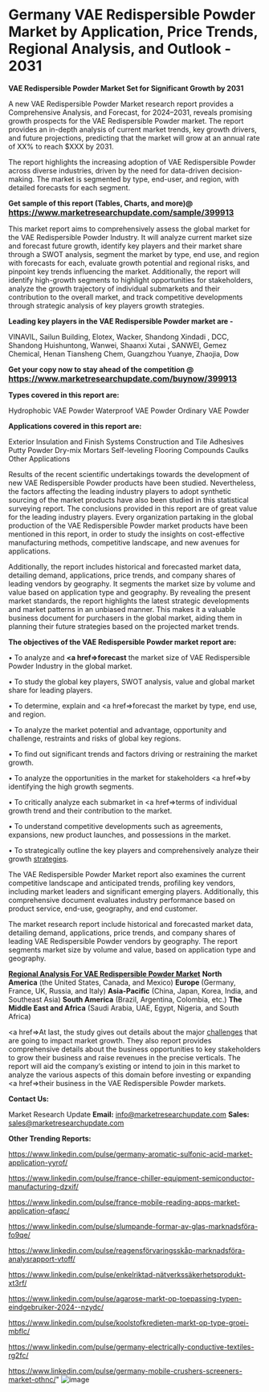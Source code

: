 # Germany VAE Redispersible Powder Market by Application, Price Trends, Regional Analysis, and Outlook - 2031

<strong>VAE Redispersible Powder Market Set for Significant Growth by 2031</strong>

A new VAE Redispersible Powder Market research report provides a Comprehensive Analysis, and Forecast, for 2024–2031, reveals promising growth prospects for the VAE Redispersible Powder market. The report provides an in-depth analysis of current market trends, key growth drivers, and future projections, predicting that the market will grow at an annual rate of XX% to reach $XXX by 2031.

The report highlights the increasing adoption of VAE Redispersible Powder across diverse industries, driven by the need for data-driven decision-making. The market is segmented by type, end-user, and region, with detailed forecasts for each segment.

<strong>Get sample of this report (Tables, Charts, and more)@ <a href=https://www.marketresearchupdate.com/sample/399913><font size=3 color=#0000ff>https://www.marketresearchupdate.com/sample/399913</font></a></strong>

This market report aims to comprehensively assess the global market for the VAE Redispersible Powder Industry. It will analyze current market size and forecast future growth, identify key players and their market share through a SWOT analysis, segment the market by type, end use, and region with forecasts for each, evaluate growth potential and regional risks, and pinpoint key trends influencing the market. Additionally, the report will identify high-growth segments to highlight opportunities for stakeholders, analyze the growth trajectory of individual submarkets and their contribution to the overall market, and track competitive developments through strategic analysis of key players growth strategies.

<strong>Leading key players in the VAE Redispersible Powder market are -</strong>

VINAVIL, Sailun Building, Elotex, Wacker, Shandong Xindadi , DCC, Shandong Huishuntong, Wanwei, Shaanxi Xutai , SANWEI, Gemez Chemical, Henan Tiansheng Chem, Guangzhou Yuanye, Zhaojia, Dow

<strong>Get your copy now to stay ahead of the competition @ <a href=https://www.marketresearchupdate.com/buynow/399913><font size=3 color=#0000ff>https://www.marketresearchupdate.com/buynow/399913</font></a></strong>

<strong>Types covered in this report are:</strong>

Hydrophobic VAE Powder
Waterproof VAE Powder
Ordinary VAE Powder

<strong>Applications covered in this report are:</strong>

Exterior Insulation and Finish Systems
Construction and Tile Adhesives
Putty Powder
Dry-mix Mortars
Self-leveling Flooring Compounds
Caulks
Other Applications

Results of the recent scientific undertakings towards the development of new VAE Redispersible Powder products have been studied. Nevertheless, the factors affecting the leading industry players to adopt synthetic sourcing of the market products have also been studied in this statistical surveying report. The conclusions provided in this report are of great value for the leading industry players. Every organization partaking in the global production of the VAE Redispersible Powder market products have been mentioned in this report, in order to study the insights on cost-effective manufacturing methods, competitive landscape, and new avenues for applications.

Additionally, the report includes historical and forecasted market data, detailing demand, applications, price trends, and company shares of leading vendors by geography. It segments the market size by volume and value based on application type and geography. By revealing the present market standards, the report highlights the latest strategic developments and market patterns in an unbiased manner. This makes it a valuable business document for purchasers in the global market, aiding them in planning their future strategies based on the projected market trends.

<strong>The objectives of the VAE Redispersible Powder market report are:</strong>

• To analyze and <strong><a href=><strong>forecast</strong></a></strong> the market size of VAE Redispersible Powder Industry in the global market.

• To study the global key players, SWOT analysis, value and global market share for leading players.

• To determine, explain and <a href=>forecast</a> the market by type, end use, and region.

• To analyze the market potential and advantage, opportunity and challenge, restraints and risks of global key regions.

• To find out significant trends and factors driving or restraining the market growth.

• To analyze the opportunities in the market for stakeholders <a href=>by</a> identifying the high growth segments.

• To critically analyze each submarket in <a href=>terms</a> of individual growth trend and their contribution to the market.

• To understand competitive developments such as agreements, expansions, new product launches, and possessions in the market.

• To strategically outline the key players and comprehensively analyze their growth <a href=ASDF881288>strategies</a>.

The VAE Redispersible Powder Market report also examines the current competitive landscape and anticipated trends, profiling key vendors, including market leaders and significant emerging players. Additionally, this comprehensive document evaluates industry performance based on product service, end-use, geography, and end customer.

The market research report include historical and forecasted market data, detailing demand, applications, price trends, and company shares of leading VAE Redispersible Powder vendors by geography. The report segments market size by volume and value, based on application type and geography.

<strong><u><b>Regional Analysis For VAE Redispersible Powder Market</b></u></strong>
<strong><b>North America</b></strong> (the United States, Canada, and Mexico)
<strong><b>Europe </b></strong>(Germany, France, UK, Russia, and Italy)
<strong><b>Asia-Pacific</b></strong> (China, Japan, Korea, India, and Southeast Asia)
<strong><b>South America</b></strong> (Brazil, Argentina, Colombia, etc.)
<strong><b>The Middle East and Africa</b></strong> (Saudi Arabia, UAE, Egypt, Nigeria, and South Africa)

<a href=>At last,</a> the study gives out details about the major <a href=ASDF991299>challenges</a> that are going to impact market growth. They also report provides comprehensive details about the business opportunities to key stakeholders to grow their business and raise revenues in the precise verticals. The report will aid the company’s existing or intend to join in this market to analyze the various aspects of this domain before investing or expanding <a href=>their</a> business in the VAE Redispersible Powder markets.

<strong>Contact Us:</strong>

Market Research Update
<strong>Email:</strong> info@marketresearchupdate.com
<strong>Sales:</strong> sales@marketresearchupdate.com

<strong>Other Trending Reports:</strong>

<a href=https://www.linkedin.com/pulse/germany-aromatic-sulfonic-acid-market-application-yyrof/>https://www.linkedin.com/pulse/germany-aromatic-sulfonic-acid-market-application-yyrof/</a>

<a href=https://www.linkedin.com/pulse/france-chiller-equipment-semiconductor-manufacturing-dzxif/>https://www.linkedin.com/pulse/france-chiller-equipment-semiconductor-manufacturing-dzxif/</a>

<a href=https://www.linkedin.com/pulse/france-mobile-reading-apps-market-application-qfaqc/>https://www.linkedin.com/pulse/france-mobile-reading-apps-market-application-qfaqc/</a>

<a href=https://www.linkedin.com/pulse/slumpande-formar-av-glas-marknadsföra-fo9qe/>https://www.linkedin.com/pulse/slumpande-formar-av-glas-marknadsföra-fo9qe/</a>

<a href=https://www.linkedin.com/pulse/reagensförvaringsskåp-marknadsföra-analysrapport-vtoff/>https://www.linkedin.com/pulse/reagensförvaringsskåp-marknadsföra-analysrapport-vtoff/</a>

<a href=https://www.linkedin.com/pulse/enkelriktad-nätverkssäkerhetsprodukt-xt3rf/>https://www.linkedin.com/pulse/enkelriktad-nätverkssäkerhetsprodukt-xt3rf/</a>

<a href=https://www.linkedin.com/pulse/agarose-markt-op-toepassing-typen-eindgebruiker-2024--nzydc/>https://www.linkedin.com/pulse/agarose-markt-op-toepassing-typen-eindgebruiker-2024--nzydc/</a>

<a href=https://www.linkedin.com/pulse/koolstofkredieten-markt-op-type-groei-mbflc/>https://www.linkedin.com/pulse/koolstofkredieten-markt-op-type-groei-mbflc/</a>

<a href=https://www.linkedin.com/pulse/germany-electrically-conductive-textiles-rg2fc/>https://www.linkedin.com/pulse/germany-electrically-conductive-textiles-rg2fc/</a>

<a href=https://www.linkedin.com/pulse/germany-mobile-crushers-screeners-market-othnc/>https://www.linkedin.com/pulse/germany-mobile-crushers-screeners-market-othnc/</a>"
![image](https://github.com/user-attachments/assets/d9ad6394-b99d-498d-9da4-5e45d0b2e3d2)
